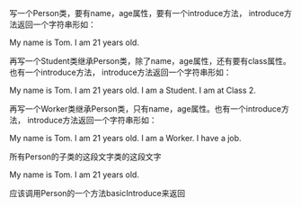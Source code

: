 写一个Person类，要有name，age属性，要有一个introduce方法， introduce方法返回一个字符串形如：

My name is Tom. I am 21 years old.

再写一个Student类继承Person类，除了name，age属性，还有要有class属性。也有一个introduce方法， introduce方法返回一个字符串形如：

My name is Tom. I am 21 years old. I am a Student. I am at Class 2.

再写一个Worker类继承Person类，只有name，age属性。也有一个introduce方法， introduce方法返回一个字符串形如：

My name is Tom. I am 21 years old. I am a Worker. I have a job.

所有Person的子类的这段文字类的这段文字

My name is Tom. I am 21 years old.

应该调用Person的一个方法basicIntroduce来返回
